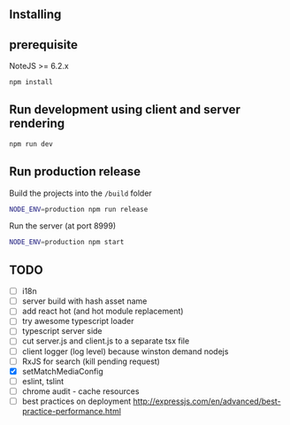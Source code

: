 ## Installing

## prerequisite

NoteJS >= 6.2.x

```bash
npm install
```

## Run development using client and server rendering

```bash
npm run dev
```

## Run production release

Build the projects into the `/build` folder 

```bash
NODE_ENV=production npm run release
```

Run the server (at port 8999)

```bash
NODE_ENV=production npm start
```

 ## TODO
 - [ ] i18n
 - [ ] server build with hash asset name
 - [ ] add react hot (and hot module replacement)
 - [ ] try awesome typescript loader
 - [ ] typescript server side
 - [ ] cut server.js and client.js to a separate tsx file
 - [ ] client logger (log level) because winston demand nodejs
 - [ ] RxJS for search (kill pending request)
 - [x] setMatchMediaConfig
 - [ ] eslint, tslint
 - [ ] chrome audit - cache resources
 - [ ] best practices on deployment <http://expressjs.com/en/advanced/best-practice-performance.html>